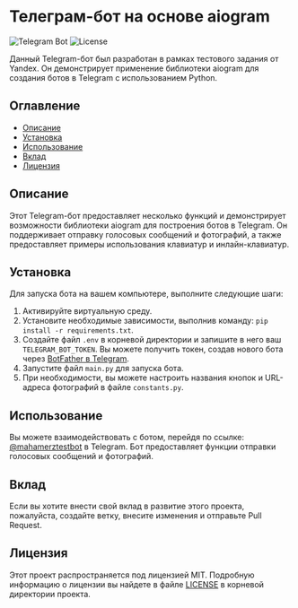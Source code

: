 # Телеграм-бот на основе aiogram

![Telegram Bot](https://img.shields.io/badge/Telegram%20Bot-Aiogram-blue)
![License](https://img.shields.io/badge/license-MIT-green)

Данный Telegram-бот был разработан в рамках тестового задания от Yandex. Он демонстрирует применение библиотеки aiogram для создания ботов в Telegram с использованием Python.

## Оглавление

- [Описание](#описание)
- [Установка](#установка)
- [Использование](#использование)
- [Вклад](#вклад)
- [Лицензия](#лицензия)

## Описание

Этот Telegram-бот предоставляет несколько функций и демонстрирует возможности библиотеки aiogram для построения ботов в Telegram. Он поддерживает отправку голосовых сообщений и фотографий, а также предоставляет примеры использования клавиатур и инлайн-клавиатур.

## Установка

Для запуска бота на вашем компьютере, выполните следующие шаги:

1. Активируйте виртуальную среду.
2. Установите необходимые зависимости, выполнив команду: `pip install -r requirements.txt`.
3. Создайте файл `.env` в корневой директории и запишите в него ваш `TELEGRAM_BOT_TOKEN`. Вы можете получить токен, создав нового бота через [BotFather в Telegram](https://core.telegram.org/bots#botfather).
4. Запустите файл `main.py` для запуска бота.
5. При необходимости, вы можете настроить названия кнопок и URL-адреса фотографий в файле `constants.py`.

## Использование

Вы можете взаимодействовать с ботом, перейдя по ссылке: [@mahamerztestbot](https://t.me/mahamerztestbot) в Telegram. Бот предоставляет функции отправки голосовых сообщений и фотографий.

## Вклад

Если вы хотите внести свой вклад в развитие этого проекта, пожалуйста, создайте ветку, внесите изменения и отправьте Pull Request.

## Лицензия

Этот проект распространяется под лицензией MIT. Подробную информацию о лицензии вы найдете в файле [LICENSE](LICENSE) в корневой директории проекта.
